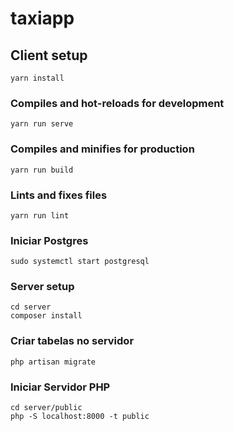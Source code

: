 # taxiapp

## Client setup
```
yarn install
```

### Compiles and hot-reloads for development
```
yarn run serve
```

### Compiles and minifies for production
```
yarn run build
```

### Lints and fixes files
```
yarn run lint
```
### Iniciar Postgres
```
sudo systemctl start postgresql
```

### Server setup
```
cd server
composer install
```

### Criar tabelas no servidor
```
php artisan migrate
```

### Iniciar Servidor PHP
```
cd server/public
php -S localhost:8000 -t public
```